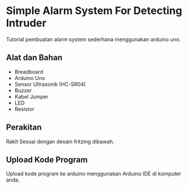 # Simple Alarm System For Detecting Intruder
Tutorial pembuatan alarm system sederhana menggunakan arduino uno.

## Alat dan Bahan
- Breadboard
- Arduino Uno
- Sensor Ultrasonik (HC-SR04)
- Buzzer
- Kabel Jumper
- LED
- Resistor

## Perakitan
Rakit Sesuai dengan desain fritzing dibawah.

## Upload Kode Program
Upload kode program ke arduino menggunakan Arduino IDE di komputer anda.
